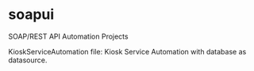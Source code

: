 # soapui
SOAP/REST API Automation Projects


KioskServiceAutomation file:
Kiosk Service Automation with database as datasource. 
